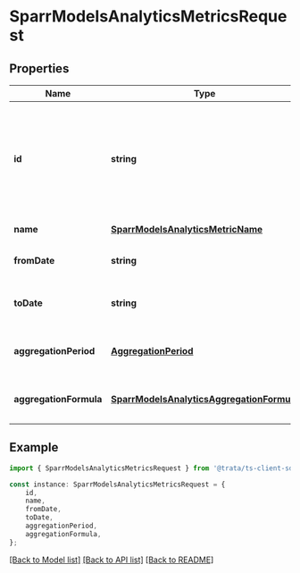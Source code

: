 # SparrModelsAnalyticsMetricsRequest


## Properties

Name | Type | Description | Notes
------------ | ------------- | ------------- | -------------
**id** | **string** | Unique identifier for the metric request. This can be helped to co-relate the request and response | [default to undefined]
**name** | [**SparrModelsAnalyticsMetricName**](SparrModelsAnalyticsMetricName.md) | Name of the metric | [default to undefined]
**fromDate** | **string** | Start date to get metric request | [default to undefined]
**toDate** | **string** | End date until get metric request | [default to undefined]
**aggregationPeriod** | [**AggregationPeriod**](AggregationPeriod.md) | Aggregation period for the metric request | [default to undefined]
**aggregationFormula** | [**SparrModelsAnalyticsAggregationFormula**](SparrModelsAnalyticsAggregationFormula.md) | Aggregation formula for the metric request | [default to undefined]

## Example

```typescript
import { SparrModelsAnalyticsMetricsRequest } from '@trata/ts-client-sdk';

const instance: SparrModelsAnalyticsMetricsRequest = {
    id,
    name,
    fromDate,
    toDate,
    aggregationPeriod,
    aggregationFormula,
};
```

[[Back to Model list]](../README.md#documentation-for-models) [[Back to API list]](../README.md#documentation-for-api-endpoints) [[Back to README]](../README.md)
